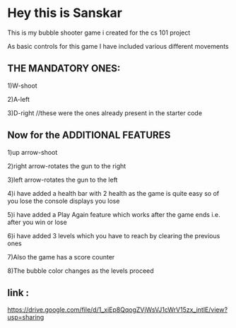 # Hey this is Sanskar

This is my bubble shooter game i created for the cs 101 project

As basic controls for this game I have included various different movements

## THE MANDATORY ONES:

1)W-shoot

2)A-left

3)D-right //these were the ones already present in the starter code

## Now for the ADDITIONAL FEATURES

1)up arrow-shoot

2)right arrow-rotates the gun to the right

3)left arrow-rotates the gun to the left

4)i have added a health bar with 2 health as the game is quite  easy so of you lose the console displays you lose

5)i have added  a Play Again feature which works after the game ends i.e. after you win or lose

6)i have added 3 levels which you have to reach by clearing the previous ones

7)Also the game has a score counter

8)The bubble color changes as the levels proceed


## link : 

https://drive.google.com/file/d/1_xiEp8QqogZVjWsVJ1cWrV15zx_intlE/view?usp=sharing
